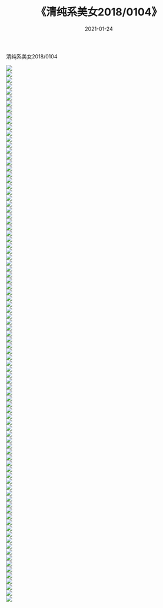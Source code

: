 ﻿---
layout: post
title:  《清纯系美女2018/0104》
date:   2021-01-24
img: http://img.660000.xyz/Sharelink/清纯系美女/2018/0104/000.jpg
categories: [美女, 清纯, 唯美]
---

清纯系美女2018/0104

 ![](http://img.660000.xyz/Sharelink/清纯系美女/2018/0104/001.jpg) <br>![](http://img.660000.xyz/Sharelink/清纯系美女/2018/0104/002.jpg) <br>![](http://img.660000.xyz/Sharelink/清纯系美女/2018/0104/003.jpg) <br>![](http://img.660000.xyz/Sharelink/清纯系美女/2018/0104/004.jpg) <br>![](http://img.660000.xyz/Sharelink/清纯系美女/2018/0104/005.jpg) <br>![](http://img.660000.xyz/Sharelink/清纯系美女/2018/0104/006.jpg) <br>![](http://img.660000.xyz/Sharelink/清纯系美女/2018/0104/007.jpg) <br>![](http://img.660000.xyz/Sharelink/清纯系美女/2018/0104/008.jpg) <br>![](http://img.660000.xyz/Sharelink/清纯系美女/2018/0104/009.jpg) <br>![](http://img.660000.xyz/Sharelink/清纯系美女/2018/0104/010.jpg) <br>![](http://img.660000.xyz/Sharelink/清纯系美女/2018/0104/011.jpg) <br>![](http://img.660000.xyz/Sharelink/清纯系美女/2018/0104/012.jpg) <br>![](http://img.660000.xyz/Sharelink/清纯系美女/2018/0104/013.jpg) <br>![](http://img.660000.xyz/Sharelink/清纯系美女/2018/0104/014.jpg) <br>![](http://img.660000.xyz/Sharelink/清纯系美女/2018/0104/015.jpg) <br>![](http://img.660000.xyz/Sharelink/清纯系美女/2018/0104/016.jpg) <br>![](http://img.660000.xyz/Sharelink/清纯系美女/2018/0104/017.jpg) <br>![](http://img.660000.xyz/Sharelink/清纯系美女/2018/0104/018.jpg) <br>![](http://img.660000.xyz/Sharelink/清纯系美女/2018/0104/019.jpg) <br>![](http://img.660000.xyz/Sharelink/清纯系美女/2018/0104/020.jpg) <br>![](http://img.660000.xyz/Sharelink/清纯系美女/2018/0104/021.jpg) <br>![](http://img.660000.xyz/Sharelink/清纯系美女/2018/0104/022.jpg) <br>![](http://img.660000.xyz/Sharelink/清纯系美女/2018/0104/023.jpg) <br>![](http://img.660000.xyz/Sharelink/清纯系美女/2018/0104/024.jpg) <br>![](http://img.660000.xyz/Sharelink/清纯系美女/2018/0104/025.jpg) <br>![](http://img.660000.xyz/Sharelink/清纯系美女/2018/0104/026.jpg) <br>![](http://img.660000.xyz/Sharelink/清纯系美女/2018/0104/027.jpg) <br>![](http://img.660000.xyz/Sharelink/清纯系美女/2018/0104/028.jpg) <br>![](http://img.660000.xyz/Sharelink/清纯系美女/2018/0104/029.jpg) <br>![](http://img.660000.xyz/Sharelink/清纯系美女/2018/0104/030.jpg) <br>![](http://img.660000.xyz/Sharelink/清纯系美女/2018/0104/031.jpg) <br>![](http://img.660000.xyz/Sharelink/清纯系美女/2018/0104/032.jpg) <br>![](http://img.660000.xyz/Sharelink/清纯系美女/2018/0104/033.jpg) <br>![](http://img.660000.xyz/Sharelink/清纯系美女/2018/0104/034.jpg) <br>![](http://img.660000.xyz/Sharelink/清纯系美女/2018/0104/035.jpg) <br>![](http://img.660000.xyz/Sharelink/清纯系美女/2018/0104/036.jpg) <br>![](http://img.660000.xyz/Sharelink/清纯系美女/2018/0104/037.jpg) <br>![](http://img.660000.xyz/Sharelink/清纯系美女/2018/0104/038.jpg) <br>![](http://img.660000.xyz/Sharelink/清纯系美女/2018/0104/039.jpg) <br>![](http://img.660000.xyz/Sharelink/清纯系美女/2018/0104/040.jpg) <br>![](http://img.660000.xyz/Sharelink/清纯系美女/2018/0104/041.jpg) <br>![](http://img.660000.xyz/Sharelink/清纯系美女/2018/0104/042.jpg) <br>![](http://img.660000.xyz/Sharelink/清纯系美女/2018/0104/043.jpg) <br>![](http://img.660000.xyz/Sharelink/清纯系美女/2018/0104/044.jpg) <br>![](http://img.660000.xyz/Sharelink/清纯系美女/2018/0104/045.jpg) <br>![](http://img.660000.xyz/Sharelink/清纯系美女/2018/0104/046.jpg) <br>![](http://img.660000.xyz/Sharelink/清纯系美女/2018/0104/047.jpg) <br>![](http://img.660000.xyz/Sharelink/清纯系美女/2018/0104/048.jpg) <br>![](http://img.660000.xyz/Sharelink/清纯系美女/2018/0104/049.jpg) <br>![](http://img.660000.xyz/Sharelink/清纯系美女/2018/0104/050.jpg) <br>![](http://img.660000.xyz/Sharelink/清纯系美女/2018/0104/051.jpg) <br>![](http://img.660000.xyz/Sharelink/清纯系美女/2018/0104/052.jpg) <br>![](http://img.660000.xyz/Sharelink/清纯系美女/2018/0104/053.jpg) <br>![](http://img.660000.xyz/Sharelink/清纯系美女/2018/0104/054.jpg) <br>![](http://img.660000.xyz/Sharelink/清纯系美女/2018/0104/055.jpg) <br>![](http://img.660000.xyz/Sharelink/清纯系美女/2018/0104/056.jpg) <br>![](http://img.660000.xyz/Sharelink/清纯系美女/2018/0104/057.jpg) <br>![](http://img.660000.xyz/Sharelink/清纯系美女/2018/0104/058.jpg) <br>![](http://img.660000.xyz/Sharelink/清纯系美女/2018/0104/059.jpg) <br>![](http://img.660000.xyz/Sharelink/清纯系美女/2018/0104/060.jpg) <br>![](http://img.660000.xyz/Sharelink/清纯系美女/2018/0104/061.jpg) <br>![](http://img.660000.xyz/Sharelink/清纯系美女/2018/0104/062.jpg) <br>![](http://img.660000.xyz/Sharelink/清纯系美女/2018/0104/063.jpg) <br>![](http://img.660000.xyz/Sharelink/清纯系美女/2018/0104/064.jpg) <br>![](http://img.660000.xyz/Sharelink/清纯系美女/2018/0104/065.jpg) <br>![](http://img.660000.xyz/Sharelink/清纯系美女/2018/0104/066.jpg) <br>![](http://img.660000.xyz/Sharelink/清纯系美女/2018/0104/067.jpg) <br>![](http://img.660000.xyz/Sharelink/清纯系美女/2018/0104/068.jpg) <br>![](http://img.660000.xyz/Sharelink/清纯系美女/2018/0104/069.jpg) <br>![](http://img.660000.xyz/Sharelink/清纯系美女/2018/0104/070.jpg) <br>![](http://img.660000.xyz/Sharelink/清纯系美女/2018/0104/071.jpg) <br>![](http://img.660000.xyz/Sharelink/清纯系美女/2018/0104/072.jpg) <br>![](http://img.660000.xyz/Sharelink/清纯系美女/2018/0104/073.jpg) <br>![](http://img.660000.xyz/Sharelink/清纯系美女/2018/0104/074.jpg) <br>![](http://img.660000.xyz/Sharelink/清纯系美女/2018/0104/075.jpg) <br>![](http://img.660000.xyz/Sharelink/清纯系美女/2018/0104/076.jpg) <br>![](http://img.660000.xyz/Sharelink/清纯系美女/2018/0104/077.jpg) <br>![](http://img.660000.xyz/Sharelink/清纯系美女/2018/0104/078.jpg) <br>![](http://img.660000.xyz/Sharelink/清纯系美女/2018/0104/079.jpg) <br>![](http://img.660000.xyz/Sharelink/清纯系美女/2018/0104/080.jpg) <br>![](http://img.660000.xyz/Sharelink/清纯系美女/2018/0104/081.jpg) <br>![](http://img.660000.xyz/Sharelink/清纯系美女/2018/0104/082.jpg) <br>![](http://img.660000.xyz/Sharelink/清纯系美女/2018/0104/083.jpg) <br>![](http://img.660000.xyz/Sharelink/清纯系美女/2018/0104/084.jpg) <br>![](http://img.660000.xyz/Sharelink/清纯系美女/2018/0104/085.jpg) <br>![](http://img.660000.xyz/Sharelink/清纯系美女/2018/0104/086.jpg) <br>![](http://img.660000.xyz/Sharelink/清纯系美女/2018/0104/087.jpg) <br>![](http://img.660000.xyz/Sharelink/清纯系美女/2018/0104/088.jpg) <br>![](http://img.660000.xyz/Sharelink/清纯系美女/2018/0104/089.jpg) <br>![](http://img.660000.xyz/Sharelink/清纯系美女/2018/0104/090.jpg) <br>![](http://img.660000.xyz/Sharelink/清纯系美女/2018/0104/091.jpg) <br>
